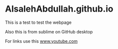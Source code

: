 # AlsalehAbdullah.github.io

This is a test to test the webpage

Also this is from sublime on GitHub desktop

For links use this www.youtube.com